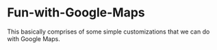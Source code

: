# Fun-with-Google-Maps
This basically comprises of some simple customizations that we can do with Google Maps. 
